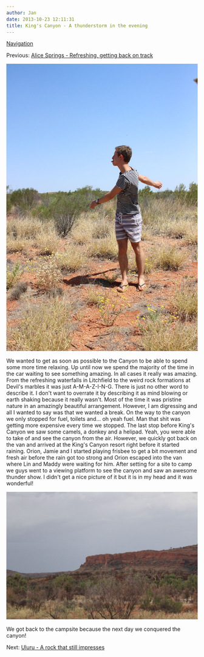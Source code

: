 ```yaml
---
author: Jan
date: 2013-10-23 12:11:31
title: King's Canyon - A thunderstorm in the evening
---
```


[Navigation](/posts/30-der-stuart-highway/)

Previous: [Alice Springs - Refreshing, getting back on track](../day_07)

![Text](images/orion.jpg)

We wanted to get as soon as possible to the Canyon to be able to spend some
more time relaxing. Up until now we spend the majority of the time in the car
waiting to see something amazing. In all cases it really was amazing. From the
refreshing waterfalls in Litchfield to the weird rock formations at
Devil's marbles it was just A-M-A-Z-I-N-G. There is just no other word to
describe it. I don't want to overrate it by describing it as mind blowing
or earth shaking because it really wasn't. Most of the time it was
pristine nature in an amazingly beautiful arrangement. However, I am digressing
and all I wanted to say was that we wanted a break. On the way to the canyon we
only stopped for fuel, toilets and... oh yeah fuel. Man that shit was
getting more expensive every time we stopped. The last stop before King's
Canyon we saw some camels, a donkey and a helipad. Yeah, you were able to take
of and see the canyon from the air. However, we quickly got back on the van and
arrived at the King's Canyon resort right before it started raining.
Orion, Jamie and I started playing frisbee to get a bit movement and fresh air
before the rain got too strong and Orion escaped into the van where Lin and
Maddy were waiting for him. After setting for a site to camp we guys went to a
viewing platform to see the canyon and saw an awesome thunder show. I
didn't get a nice picture of it but it is in my head and it was
wonderful!

![Text](images/canyon.jpg)

We got back to the campsite because the next day we conquered the canyon!

Next: [Uluru - A rock that still impresses](../day_09)

